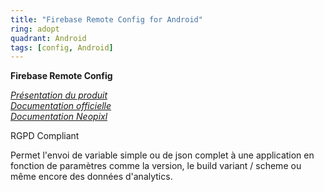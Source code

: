 ```yaml
---
title: "Firebase Remote Config for Android"
ring: adopt
quadrant: Android
tags: [config, Android]
---
```


<p><b>Firebase Remote Config</b></p>
<em>
<a href="https://firebase.google.com/products/remote-config">Présentation du produit</a> </br>
<a href="https://firebase.google.com/docs/remote-config/get-started?hl=fr&platform=android">Documentation officielle</a> </br>
<a href="https://neopixl.atlassian.net/wiki/spaces/DEVCENTER/pages/496238643/Firebase+remote+config">Documentation Neopixl</a> 
</em>
<p>RGPD Compliant</p>
<p> Permet l'envoi de variable simple ou de json complet à une application en fonction de paramètres comme la version, le build variant / scheme ou même encore des données d'analytics.</p>
